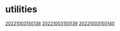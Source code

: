 # utilities
[20221003150138](/zet/20221003150138/README.md)
[20221003150139](/zet/20221003150139/README.md)
[20221003150140](/zet/20221003150140/README.md)

